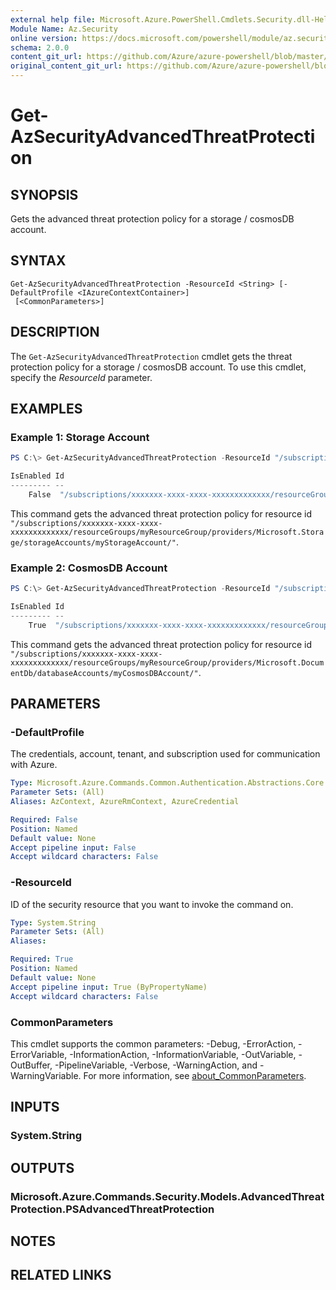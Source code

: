 ```yaml
---
external help file: Microsoft.Azure.PowerShell.Cmdlets.Security.dll-Help.xml
Module Name: Az.Security
online version: https://docs.microsoft.com/powershell/module/az.security/get-azsecurityadvancedthreatprotection
schema: 2.0.0
content_git_url: https://github.com/Azure/azure-powershell/blob/master/src/Security/Security/help/Get-AzSecurityAdvancedThreatProtection.md
original_content_git_url: https://github.com/Azure/azure-powershell/blob/master/src/Security/Security/help/Get-AzSecurityAdvancedThreatProtection.md
---
```


# Get-AzSecurityAdvancedThreatProtection

## SYNOPSIS
Gets the advanced threat protection policy for a storage / cosmosDB account.

## SYNTAX

```
Get-AzSecurityAdvancedThreatProtection -ResourceId <String> [-DefaultProfile <IAzureContextContainer>]
 [<CommonParameters>]
```

## DESCRIPTION
The `Get-AzSecurityAdvancedThreatProtection` cmdlet gets the threat protection policy for a storage / cosmosDB account.
To use this cmdlet, specify the *ResourceId* parameter.

## EXAMPLES

### Example 1: Storage Account
```powershell
PS C:\> Get-AzSecurityAdvancedThreatProtection -ResourceId "/subscriptions/xxxxxxx-xxxx-xxxx-xxxxxxxxxxxxx/resourceGroups/myResourceGroup/providers/Microsoft.Storage/storageAccounts/myStorageAccount/"

IsEnabled Id
--------- --
    False  "/subscriptions/xxxxxxx-xxxx-xxxx-xxxxxxxxxxxxx/resourceGroups/myResourceGroup/providers/Microsoft.Storage/storageAccounts/myStorageAccount/"
```

This command gets the advanced threat protection policy for resource id `"/subscriptions/xxxxxxx-xxxx-xxxx-xxxxxxxxxxxxx/resourceGroups/myResourceGroup/providers/Microsoft.Storage/storageAccounts/myStorageAccount/"`.

### Example 2: CosmosDB Account
```powershell
PS C:\> Get-AzSecurityAdvancedThreatProtection -ResourceId "/subscriptions/xxxxxxx-xxxx-xxxx-xxxxxxxxxxxxx/resourceGroups/myResourceGroup/providers/Microsoft.DocumentDb/databaseAccounts/myCosmosDBAccount/"

IsEnabled Id
--------- --
    True  "/subscriptions/xxxxxxx-xxxx-xxxx-xxxxxxxxxxxxx/resourceGroups/myResourceGroup/providers/Microsoft.DocumentDb/databaseAccounts/myCosmosDBAccount/"
```

This command gets the advanced threat protection policy for resource id ` "/subscriptions/xxxxxxx-xxxx-xxxx-xxxxxxxxxxxxx/resourceGroups/myResourceGroup/providers/Microsoft.DocumentDb/databaseAccounts/myCosmosDBAccount/"`.

## PARAMETERS

### -DefaultProfile
The credentials, account, tenant, and subscription used for communication with Azure.

```yaml
Type: Microsoft.Azure.Commands.Common.Authentication.Abstractions.Core.IAzureContextContainer
Parameter Sets: (All)
Aliases: AzContext, AzureRmContext, AzureCredential

Required: False
Position: Named
Default value: None
Accept pipeline input: False
Accept wildcard characters: False
```

### -ResourceId
ID of the security resource that you want to invoke the command on.

```yaml
Type: System.String
Parameter Sets: (All)
Aliases:

Required: True
Position: Named
Default value: None
Accept pipeline input: True (ByPropertyName)
Accept wildcard characters: False
```

### CommonParameters
This cmdlet supports the common parameters: -Debug, -ErrorAction, -ErrorVariable, -InformationAction, -InformationVariable, -OutVariable, -OutBuffer, -PipelineVariable, -Verbose, -WarningAction, and -WarningVariable. For more information, see [about_CommonParameters](http://go.microsoft.com/fwlink/?LinkID=113216).

## INPUTS

### System.String

## OUTPUTS

### Microsoft.Azure.Commands.Security.Models.AdvancedThreatProtection.PSAdvancedThreatProtection

## NOTES

## RELATED LINKS
